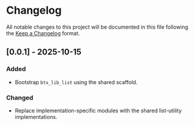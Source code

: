 # Changelog

All notable changes to this project will be documented in this file following
the [Keep a Changelog](https://keepachangelog.com/) format.

## [0.0.1] - 2025-10-15

### Added
- Bootstrap `btx_lib_list` using the shared scaffold.

### Changed
- Replace implementation-specific modules with the shared list-utility
  implementations.
